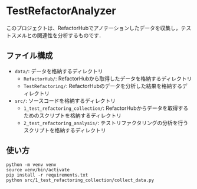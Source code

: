 # TestRefactorAnalyzer
このプロジェクトは、RefactorHubでアノテーションしたデータを収集し，テストスメルとの関連性を分析するものです．

## ファイル構成
- `data/`: データを格納するディレクトリ
  - `RefactorHub/`: RefactorHubから取得したデータを格納するディレクトリ
  - `TestRefactoring/`: RefactorHubのデータを分析した結果を格納するディレクトリ
- `src/`: ソースコードを格納するディレクトリ
  - `1_test_refactoring_collection/`: RefactorHubからデータを取得するためのスクリプトを格納するディレクトリ
  - `2_test_refactoring_analysis/`: テストリファクタリングの分析を行うスクリプトを格納するディレクトリ


## 使い方
```
python -m venv venv
source venv/bin/activate
pip install -r requirements.txt
python src/1_test_refactoring_collection/collect_data.py
```
